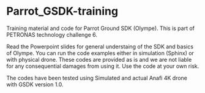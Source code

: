 # Parrot_GSDK-training
Training material and code for Parrot Ground SDK (Olympe). This is part of PETRONAS technology challenge 6.

Read the Powerpoint slides for general understaing of the SDK and basics of Olympe.
You can run the code examples either in simulation (Sphinx) or with physical drone.
These codes are provided as is and we are not liable for any consequential damages from using it. Use the code at your own risk.

The codes have been tested using Simulated and actual Anafi 4K drone with GSDK version 1.0.

